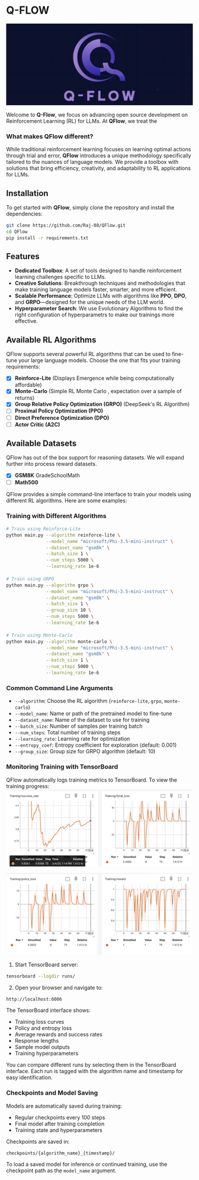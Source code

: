 # Q-FLOW
![Alt Text](images/img-copy.jpg)


Welcome to **Q-Flow**, we focus on advancing open source development on Reinforcement Learning (RL) for LLMs. At **QFlow**, we treat the 

### What makes QFlow different?

While traditional reinforcement learning focuses on learning optimal actions through trial and error, **QFlow** introduces a unique methodology specifically tailored to the nuances of language models. We provide a toolbox with solutions that bring efficiency, creativity, and adaptability to RL applications for LLMs.


## Installation

To get started with **QFlow**, simply clone the repository and install the dependencies:

```bash
git clone https://github.com/Raj-08/QFlow.git
cd QFlow
pip install -r requirements.txt
```

## Features

- **Dedicated Toolbox**: A set of tools designed to handle reinforcement learning challenges specific to LLMs.
- **Creative Solutions**: Breakthrough techniques and methodologies that make training language models faster, smarter, and more efficient.
- **Scalable Performance**: Optimize LLMs with algorithms like **PPO**, **DPO**, and **GRPO**—designed for the unique needs of the LLM world.
- **Hyperparameter Search**: We use Evolutionary Algorithms to find the right configuration of hyperparametrs to make our trainings more effective.

## Available RL Algorithms

QFlow supports several powerful RL algorithms that can be used to fine-tune your large language models. Choose the one that fits your training requirements:

- [x] **Reinforce-Lite** (Displays Emergence while being computationally affordable)
- [x] **Monte-Carlo**  (Simple RL Monte Carlo , expectation over a sample of returns)
- [x] **Group Relative Policy Optimization (GRPO)** (DeepSeek's RL Algorithm)
- [ ] **Proximal Policy Optimization (PPO)**
- [ ] **Direct Preference Optimization (DPO)**
- [ ] **Actor Critic (A2C)**

## Available Datasets

QFlow has out of the box support for reasoning datasets. We will expand further into process reward datasets. 

- [x] **GSM8K** GradeSchoolMath
- [ ] **Math500**  

QFlow provides a simple command-line interface to train your models using different RL algorithms. Here are some examples:

### Training with Different Algorithms

```bash
# Train using Reinforce-Lite
python main.py --algorithm reinforce-lite \
               --model_name "microsoft/Phi-3.5-mini-instruct" \
               --dataset_name "gsm8k" \
               --batch_size 1 \
               --num_steps 5000 \
               --learning_rate 1e-6

# Train using GRPO
python main.py --algorithm grpo \
               --model_name "microsoft/Phi-3.5-mini-instruct" \
               --dataset_name "gsm8k" \
               --batch_size 1 \
               --group_size 10 \
               --num_steps 5000 \
               --learning_rate 1e-6

# Train using Monte-Carlo
python main.py --algorithm monte-carlo \
               --model_name "microsoft/Phi-3.5-mini-instruct" \
               --dataset_name "gsm8k" \
               --batch_size 1 \
               --num_steps 5000 \
               --learning_rate 1e-6
```

### Common Command Line Arguments

- `--algorithm`: Choose the RL algorithm (`reinforce-lite`, `grpo`, `monte-carlo`)
- `--model_name`: Name or path of the pretrained model to fine-tune
- `--dataset_name`: Name of the dataset to use for training
- `--batch_size`: Number of samples per training batch
- `--num_steps`: Total number of training steps
- `--learning_rate`: Learning rate for optimization
- `--entropy_coef`: Entropy coefficient for exploration (default: 0.001)
- `--group_size`: Group size for GRPO algorithm (default: 10)

### Monitoring Training with TensorBoard

QFlow automatically logs training metrics to TensorBoard. To view the training progress:
![Alt Text](images/screen1.png)

![Alt Text](images/screen2.png)
1. Start TensorBoard server:
```bash
tensorboard --logdir runs/
```

2. Open your browser and navigate to:
```
http://localhost:6006
```

The TensorBoard interface shows:
- Training loss curves
- Policy and entropy loss
- Average rewards and success rates
- Response lengths
- Sample model outputs
- Training hyperparameters

You can compare different runs by selecting them in the TensorBoard interface. Each run is tagged with the algorithm name and timestamp for easy identification.

### Checkpoints and Model Saving

Models are automatically saved during training:
- Regular checkpoints every 100 steps
- Final model after training completion
- Training state and hyperparameters

Checkpoints are saved in:
```
checkpoints/{algorithm_name}_{timestamp}/
```

To load a saved model for inference or continued training, use the checkpoint path as the `model_name` argument.



